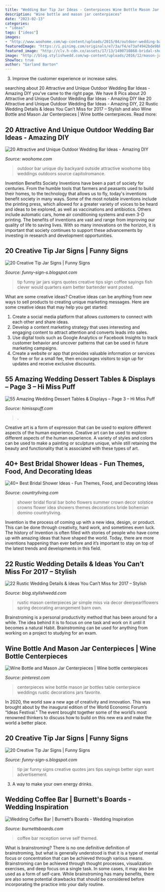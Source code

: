 ```yaml
---
title: "Wedding Bar Tip Jar Ideas - Centerpieces Wine Bottle Mason Jar Bottles Table Centerpiece Weddings Rustic Decorations Jars Favorite"
description: "Wine bottle and mason jar centerpieces"
date: "2023-02-13"
categories:
- "ideas"
tags: ["ideas"]
images:
- "http://www.woohome.com/wp-content/uploads/2015/04/outdoor-wedding-bar-woohome-4.jpg"
featuredImage: "https://i.pinimg.com/originals/e7/3a/f4/e73af4942bde9bb78e5fef4e26808ab2.jpg"
featured_image: "http://clv.h-cdn.co/assets/17/13/1490710868-bridal-shower-floral-crown-bar.jpg"
image: "http://blog.stylishwedd.com/wp-content/uploads/2016/12/mason-jar-rustic-wedding-centerpieces-ideas.jpg"
ShowToc: true
author: "Garland Barton"
---
```



3. Improve the customer experience or increase sales.

	

		
searching about 20 Attractive and Unique Outdoor Wedding Bar Ideas - Amazing DIY you've came to the right page. We have 8 Pics about 20 Attractive and Unique Outdoor Wedding Bar Ideas - Amazing DIY like 20 Attractive and Unique Outdoor Wedding Bar Ideas - Amazing DIY, 22 Rustic Wedding Details &amp; Ideas You Can’t Miss for 2017 – Stylish and also Wine Bottle and Mason Jar Centerpieces | Wine bottle centerpieces. Read more:
		
    
## 20 Attractive And Unique Outdoor Wedding Bar Ideas - Amazing DIY

<img loading=lazy src="http://www.woohome.com/wp-content/uploads/2015/04/outdoor-wedding-bar-woohome-4.jpg" onerror="this.onerror=null;this.src='https://tse3.mm.bing.net/th?id=OIP.Y-voiVdaJrhncY_b6UrlAgHaLH&amp;pid=15.1';" alt="20 Attractive and Unique Outdoor Wedding Bar Ideas - Amazing DIY">

_Source: woohome.com_

>outdoor bar unique diy backyard outside attractive woohome bbq weddings outdoors source capitolromance. 

	

Invention Benefits Society
Inventions have been a part of society for centuries. From the humble tools that farmers and peasants used to build their homes, to the technology that allows us to fly, today's inventions benefit society in many ways. 
Some of the most notable inventions include the printing press, which allowed for a greater variety of voices to be heard and ideas to be explored, as well as vaccinations and antibiotics. Others include automatic cars, home air conditioning systems and even 3-D printing. 
The benefits of inventions are vast and range from improving our quality of life to saving lives. With so many innovations on the horizon, it is important that society continues to support these advancements by investing in research and development opportunities.

    
## 20 Creative Tip Jar Signs | Funny Signs

<img loading=lazy src="http://2.bp.blogspot.com/-yv4QuNCmOnQ/TvHSlA8BTJI/AAAAAAAACpk/FCEPeIB8_yU/s1600/funny+tip+jars+019.jpg" onerror="this.onerror=null;this.src='https://tse1.mm.bing.net/th?id=OIP.aFvyP-6FaN3re48mvTC34QAAAA&amp;pid=15.1';" alt="20 Creative Tip Jar Signs | Funny Signs">

_Source: funny-sign-s.blogspot.com_

>tip funny jar jars signs quotes creative tips sign coffee sayings fish clever would quarters earn better bartender want posted. 

	

What are some creative ideas?
Creative ideas can be anything from new ways to sell products to creating unique marketing messages. Here are some creative ideas that may help you get started: 
1. Create a social media platform that allows customers to connect with each other and share ideas. 
2. Develop a content marketing strategy that uses interesting and engaging content to attract attention and converts leads into sales. 
3. Use digital tools such as Google Analytics or Facebook Insights to track customer behavior and uncover patterns that can be used in future marketing campaigns. 
4. Create a website or app that provides valuable information or services for free or for a small fee, then encourages visitors to sign up for updates and receive exclusive discounts.

    
## 55 Amazing Wedding Dessert Tables &amp; Displays – Page 3 – Hi Miss Puff

<img loading=lazy src="https://www.himisspuff.com/wp-content/uploads/2016/07/cookie-bar-wedding-dessert-table.jpg" onerror="this.onerror=null;this.src='https://tse1.mm.bing.net/th?id=OIP.NMnvA3pZ1naKRkWylT57HgHaLH&amp;pid=15.1';" alt="55 Amazing Wedding Dessert Tables &amp; Displays – Page 3 – Hi Miss Puff">

_Source: himisspuff.com_

>. 

	

Creative art is a form of expression that can be used to explore different aspects of the human experience.
Creative art can be used to explore different aspects of the human experience. A variety of styles and colors can be used to make a painting or sculpture unique, while still retaining the beauty and functionality that is associated with these types of art.

    
## 40+ Best Bridal Shower Ideas - Fun Themes, Food, And Decorating Ideas

<img loading=lazy src="http://clv.h-cdn.co/assets/17/13/1490710868-bridal-shower-floral-crown-bar.jpg" onerror="this.onerror=null;this.src='https://tse4.mm.bing.net/th?id=OIP.BYfuLF-JbKQtrCY4VPOnkAHaLH&amp;pid=15.1';" alt="40+ Best Bridal Shower Ideas - Fun Themes, Food, and Decorating Ideas">

_Source: countryliving.com_

>shower bridal floral bar boho flowers summer crown decor solstice crowns flower idea showers themes decorations bride bohemian domino countryliving. 

	

Invention is the process of coming up with a new idea, design, or product. This can be done through creativity, hard work, and sometimes even luck. The history of Invention is often filled with stories of people who have come up with amazing ideas that have shaped the world. Today, there are more inventions happening than ever before and it’s important to stay on top of the latest trends and developments in this field.

    
## 22 Rustic Wedding Details &amp; Ideas You Can’t Miss For 2017 – Stylish

<img loading=lazy src="http://blog.stylishwedd.com/wp-content/uploads/2016/12/mason-jar-rustic-wedding-centerpieces-ideas.jpg" onerror="this.onerror=null;this.src='https://tse1.mm.bing.net/th?id=OIP.3xp1IQzRC6QN5NEJgfcfIAHaLP&amp;pid=15.1';" alt="22 Rustic Wedding Details &amp; Ideas You Can’t Miss for 2017 – Stylish">

_Source: blog.stylishwedd.com_

>rustic mason centerpieces jar simple miss via decor deerpearlflowers spring decorating arrangement barn own. 

	

Brainstroming is a personal productivity method that has been around for a while. The idea behind it is to focus on one task and work on it until it becomes a natural Habit. Brainstroming can be used for anything from working on a project to studying for an exam.

    
## Wine Bottle And Mason Jar Centerpieces | Wine Bottle Centerpieces

<img loading=lazy src="https://i.pinimg.com/originals/e7/3a/f4/e73af4942bde9bb78e5fef4e26808ab2.jpg" onerror="this.onerror=null;this.src='https://tse1.mm.bing.net/th?id=OIP.08vcnrFeRsg885_5y4u_2QHaLH&amp;pid=15.1';" alt="Wine Bottle and Mason Jar Centerpieces | Wine bottle centerpieces">

_Source: pinterest.com_

>centerpieces wine bottle mason jar bottles table centerpiece weddings rustic decorations jars favorite. 

	

In 2020, the world saw a new age of creativity and innovation. This was brought about by the inaugural edition of the World Economic Forum’s “Ideas Festival.” The event brought together some of the world’s most renowned thinkers to discuss how to build on this new era and make the world a better place.

    
## 20 Creative Tip Jar Signs | Funny Signs

<img loading=lazy src="http://2.bp.blogspot.com/-i868Kvtb8Vs/TvHSFjcdzYI/AAAAAAAACn8/xx0xC3afLoc/s1600/funny+tip+jars+006.jpg" onerror="this.onerror=null;this.src='https://tse4.mm.bing.net/th?id=OIP.aECgsSPCITpnHH2GuXCJPAAAAA&amp;pid=15.1';" alt="20 Creative Tip Jar Signs | Funny Signs">

_Source: funny-sign-s.blogspot.com_

>tip jar funny signs creative quotes jars tips sayings better sign want advertisement. 

	

3. A way to make your own energy drinks.

    
## Wedding Coffee Bar | Burnett&#039;s Boards - Wedding Inspiration

<img loading=lazy src="http://burnettsboards.com/wp-content/uploads/2016/08/wedding-reception-coffee-bar-6.jpg" onerror="this.onerror=null;this.src='https://tse2.mm.bing.net/th?id=OIP.P8M35O6FN3gLp-71yPbZ4gHaLG&amp;pid=15.1';" alt="Wedding Coffee Bar | Burnett&#039;s Boards - Wedding Inspiration">

_Source: burnettsboards.com_

>coffee bar reception serve self themed. 

	

What is brainstroming?
There is no one definitive definition of brainstroming, but what is generally understood is that it is a type of mental focus or concentration that can be achieved through various means. Brainstroming can be achieved through thought processes, visualization exercises, and deep focus on a single task. In some cases, it may also be used as a form of self-care. While brainstroming has many benefits, there are also some potential drawbacks that should be considered before incorporating the practice into your daily routine.

